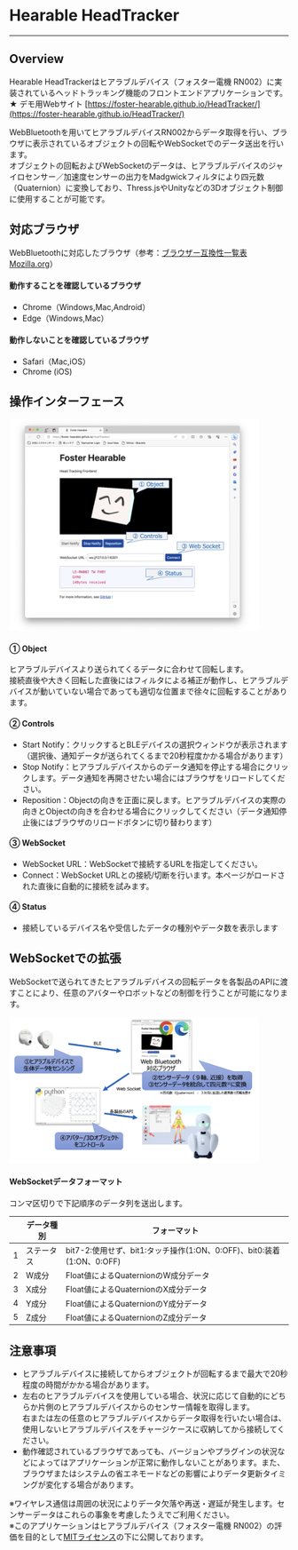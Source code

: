 # Hearable HeadTracker
---
## Overview
Hearable HeadTrackerはヒアラブルデバイス（フォスター電機 RN002）に実装されているヘッドトラッキング機能のフロントエンドアプリケーションです。\
★ デモ用Webサイト [https://foster-hearable.github.io/HeadTracker/](https://foster-hearable.github.io/HeadTracker/) 

WebBluetoothを用いてヒアラブルデバイスRN002からデータ取得を行い、ブラウザに表示されているオブジェクトの回転やWebSocketでのデータ送出を行います。\
オブジェクトの回転およびWebSocketのデータは、ヒアラブルデバイスのジャイロセンサー／加速度センサーの出力をMadgwickフィルタにより四元数（Quaternion）に変換しており、Thress.jsやUnityなどの3Dオブジェクト制御に使用することが可能です。

## 対応ブラウザ
WebBluetoothに対応したブラウザ（参考：[ブラウザー互換性一覧表 Mozilla.org](https://developer.mozilla.org/ja/docs/Web/API/Web_Bluetooth_API#ブラウザーの互換性)）
#### 動作することを確認しているブラウザ
- Chrome（Windows,Mac,Android）
- Edge（Windows,Mac）
  
#### 動作しないことを確認しているブラウザ
- Safari（Mac,iOS）
- Chrome (iOS)


## 操作インターフェース
<img src="Panel.png" width="450">

#### ① Object
ヒアラブルデバイスより送られてくるデータに合わせて回転します。\
接続直後や大きく回転した直後にはフィルタによる補正が動作し、ヒアラブルデバイスが動いていない場合であっても適切な位置まで徐々に回転することがあります。

#### ② Controls
- Start Notify：クリックするとBLEデバイスの選択ウィンドウが表示されます（選択後、通知データが送られてくるまで20秒程度かかる場合があります）
- Stop Notify：ヒアラブルデバイスからのデータ通知を停止する場合にクリックします。データ通知を再開させたい場合にはブラウザをリロードしてください。
- Reposition：Objectの向きを正面に戻します。ヒアラブルデバイスの実際の向きとObjectの向きを合わせる場合にクリックしてください（データ通知停止後にはブラウザのリロードボタンに切り替わります）

#### ③ WebSocket
- WebSocket URL：WebSocketで接続するURLを指定してください。
- Connect：WebSocket URLとの接続/切断を行います。本ページがロードされた直後に自動的に接続を試みます。
  
#### ④ Status
- 接続しているデバイス名や受信したデータの種別やデータ数を表示します

## WebSocketでの拡張
WebSocketで送られてきたヒアラブルデバイスの回転データを各製品のAPIに渡すことにより、任意のアバターやロボットなどの制御を行うことが可能になります。

<img src="Expand.png" width="450">

#### WebSocketデータフォーマット
コンマ区切りで下記順序のデータ列を送出します。

|   | データ種別 | フォーマット |
|-|-|-|
| 1 | ステータス | bit7-2:使用せず、bit1:タッチ操作(1:ON、0:OFF)、bit0:装着(1:ON、0:OFF) |
| 2 | W成分 | Float値によるQuaternionのW成分データ |
| 3 | X成分 | Float値によるQuaternionのX成分データ |
| 4 | Y成分 | Float値によるQuaternionのY成分データ |
| 5 | Z成分 | Float値によるQuaternionのZ成分データ |


## 注意事項
- ヒアラブルデバイスに接続してからオブジェクトが回転するまで最大で20秒程度の時間がかかる場合があります。
- 左右のヒアラブルデバイスを使用している場合、状況に応じて自動的にどちらか片側のヒアラブルデバイスからのセンサー情報を取得します。\
  右または左の任意のヒアラブルデバイスからデータ取得を行いたい場合は、使用しないヒアラブルデバイスをチャージケースに収納してから接続してください。  
- 動作確認されているブラウザであっても、バージョンやプラグインの状況などによってはアプリケーションが正常に動作しないことがあります。また、ブラウザまたはシステムの省エネモードなどの影響によりデータ更新タイミングが変化する場合があります。
  
※ワイヤレス通信は周囲の状況によりデータ欠落や再送・遅延が発生します。センサーデータはこれらの事象を考慮したうえでご利用ください。\
※このアプリケーションはヒアラブルデバイス（フォスター電機 RN002）の評価を目的として[MITライセンス](https://github.com/foster-hearable/HeadTracker/blob/e59c1e2fe2de506fb53649f6b3cb550f1e6ca852/LICENSE.txt)の下に公開しております。

